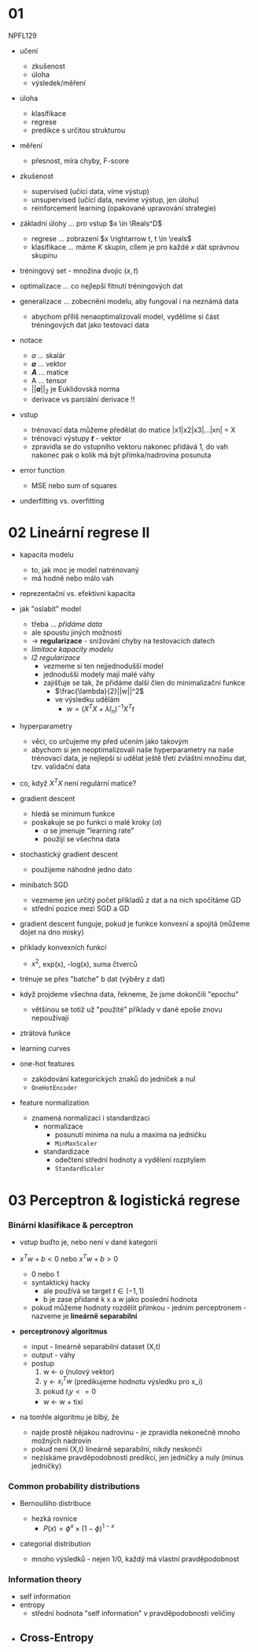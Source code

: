 # 01
NPFL129

- učení
  - zkušenost
  - úloha
  - výsledek/měření

- úloha
  - klasifikace
  - regrese
  - predikce s určitou strukturou

- měření
  - přesnost, míra chyby, F-score

- zkušenost
  - supervised (učící data, víme výstup)
  - unsupervised (učící data, nevíme výstup, jen úlohu)
  - reinforcement learning (opakované upravování strategie)

- základní úlohy ... pro vstup $x \in \Reals^D$
  - regrese ... zobrazení $x \rightarrow t, t \in \reals$
  - klasifikace ... máme $K$ skupin, cílem je pro každé $x$ dát správnou skupinu

- tréningový set - množina dvojic $(x,t)$
- optimalizace ... co nejlepší fitnutí tréningových dat
- generalizace ... zobecnění modelu, aby fungoval i na neznámá data
  - abychom příliš nenaoptimalizovali model, vydělíme si část tréningových dat jako testovací data

- notace
  - *a* ... skalár
  - ***a*** ... vektor
  - ***A*** ... matice
  - A ... tensor
  - ||***a***||$_2$ je Euklidovská norma
  - derivace vs parciální derivace !!

- vstup
  - trénovací data můžeme předělat do matice |x1|x2|x3|...|xn| = X
  - trénovací výstupy ***t*** - vektor
  - zpravidla se do vstupního vektoru nakonec přidává 1, do vah nakonec pak o kolik má být přímka/nadrovina posunuta

- error function
  - MSE nebo sum of squares

- underfitting vs. overfitting

# 02 Lineární regrese II
- kapacita modelu
  - to, jak moc je model natrénovaný
  - má hodně nebo málo vah

- reprezentační vs. efektivní kapacita

- jak "oslabit" model
  - třeba ... *přidáme data*
  - ale spoustu jiných možností
  - -> **regularizace** - snižování chyby na testovacích datech
  - *limitace kapacity modelu*
  - *l2 regularizace*
    - vezmeme si ten nejjednodušší model
    - jednodušší modely mají malé váhy
    - zajišťuje se tak, že přidáme další člen do minimalizační funkce
      - $\frac{\lambda}{2}||w||^2$
      - ve výsledku udělám
        - $w = (X^TX+\lambda I_n)^{-1}X^Tt$
- hyperparametry
  - věci, co určujeme my před učením jako takovým
  - abychom si jen neoptimalizovali naše hyperparametry na naše trénovací data, je nejlepší si udělat ještě třetí zvláštní množinu dat, tzv. validační data
- co, když $X^TX$ není regulární matice?

- gradient descent
  - hledá se minimum funkce
  - poskakuje se po funkci o malé kroky ($\alpha$)
    - $\alpha$ se jmenuje "learning rate"
    - použijí se všechna data
- stochastický gradient descent
  - použijeme náhodné jedno dato
- minibatch SGD
  - vezmeme jen určitý počet příkladů z dat a na nich spočítáme GD
  - střední pozice mezi SGD a GD
- gradient descent funguje, pokud je funkce konvexní a spojitá (můžeme dojet na dno misky)

- příklady konvexních funkcí
  - $x^2$, exp(x), -log(x), suma čtverců 

- trénuje se přes "batche" b dat (výběry z dat)
- když projdeme všechna data, řekneme, že jsme dokončili "epochu"
  - většinou se totiž už "použité" příklady v dané epoše znovu nepoužívají

- ztrátová funkce

- learning curves

- one-hot features
  - zakódování kategorických znaků do jedniček a nul
  - `OneHotEncoder`

- feature normalization
  - znamená normalizaci i standardizaci
    - normalizace
      - posunutí minima na nulu a maxima na jedničku
      - `MinMaxScaler`
    - standardizace
      - odečtení střední hodnoty a vydělení rozptylem
      - `StandardScaler`

# 03 Perceptron & logistická regrese

### Binární klasifikace & perceptron
- vstup buďto je, nebo není v dané kategorii
- $x^Tw+b<0$ nebo $x^Tw+b>0$
  - 0 nebo 1
  - syntaktický hacky
    - ale používá se target $t \in (-1, 1)$
    - b je zase přidané k x a w jako poslední hodnota
  - pokud můžeme hodnoty rozdělit přímkou - jedním perceptronem - nazveme je **lineárně separabilní**

- **perceptronový algoritmus**
  - input - lineárně separabilní dataset (X,t)
  - output - váhy
  - postup
    1. w <- o (nulový vektor)
    2. y <- $x_i^Tw$ (predikujeme hodnotu výsledku pro x_i)
    3. pokud $t_iy<=0$
      - w <- w + tixi
- na tomhle algoritmu je blbý, že
  - najde prostě nějakou nadrovinu - je zpravidla nekonečně mnoho možných nadrovin
  - pokud není (X,t) lineárně separabilní, nikdy neskončí
  - nezískáme pravděpodobnosti predikcí, jen jedničky a nuly (minus jedničky)

### Common probability distributions
- Bernoulliho distribuce
  - hezká rovnice
    - $P(x) = \phi^x × (1-\phi)^{1-x}$

- categorial distribution
  - mnoho výsledků - nejen 1/0, každý má vlastní pravděpodobnost

### Information theory
- self information
- entropy
  - střední hodnota "self information" v pravděpodobnosti veličiny
- Cross-Entropy
  - 

